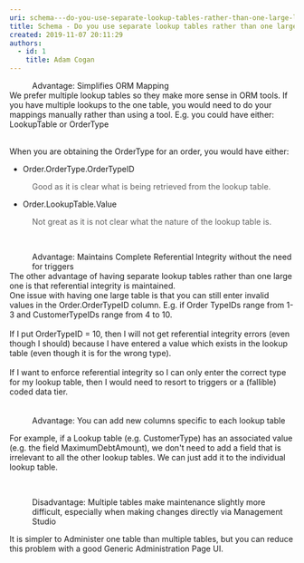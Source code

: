 ```yaml
---
uri: schema---do-you-use-separate-lookup-tables-rather-than-one-large-lookup-table-for-your-lookup-data
title: Schema - Do you use separate lookup tables rather than one large lookup table for your lookup data?
created: 2019-11-07 20:11:29
authors:
  - id: 1
    title: Adam Cogan
---
```





<span class='intro'> <p class="ssw15-rteElement-P"><b></b></p><dd class="ssw15-rteElement-FigureGood">Advantage&#58;&#160;Simplifies ORM Mapping</dd>We prefer multiple lookup tables so they make more sense in ORM tools. If you have multiple lookups to the one table, you would need to do your mappings manually rather than using a tool. E.g. you could have either&#58; LookupTable or OrderType​<br>​<br> </span>

<p>When you are obtaining the OrderType for an order, you would have either&#58;<br></p><ul><li>​Order.OrderType.OrderTypeID&#160;<br></li></ul><p></p><blockquote style="margin&#58;0px 0px 0px 40px;border&#58;none;padding&#58;0px;"><p>Good as it is clear what is being retrieved from the lookup table.</p></blockquote><p></p><ul><li>Order.LookupTable.Value&#160;<br></li></ul><p></p><blockquote style="margin&#58;0px 0px 0px 40px;border&#58;none;padding&#58;0px;"><p>Not great as it is not clear what the nature of the lookup table is.</p><p>​<br></p></blockquote><dd class="ssw15-rteElement-FigureGood">Advantage&#58;&#160;Maintains Complete Referential Integrity without the need for triggers<br></dd>​The other advantage of having separate lookup tables rather than one large one is that referential integrity is maintained.<br>One issue with having one large table is that you can still enter invalid values in the Order.OrderTypeID column. E.g. if Order TypeIDs range from 1-3 and CustomerTypeIDs range from 4 to 10.<div><br>If I put OrderTypeID = 10, then I will not get referential integrity errors (even though I should) because I have entered a value which exists in the lookup table (even though it is for the wrong type).</div><div><br>If I want to enforce referential integrity so I can only enter the correct type for my lookup table, then I would need to resort to triggers or a (fallible) coded data tier.</div><div><br>​<div><dd class="ssw15-rteElement-FigureGood">​​Advantage&#58;&#160;You can add new columns specific to each lookup table<br></dd><p class="ssw15-rteElement-P">​​​For example, if a Lookup table (e.g. CustomerType) has an associated value (e.g. the field MaximumDebtAmount), we don't need to add a field that is irrelevant to all the other lookup tables. We can just add it to the individual lookup table.​<br></p><p class="ssw15-rteElement-P"><br></p><dd class="ssw15-rteElement-FigureBad">​​Disadvantage&#58; Multiple tables make maintenance slightly more difficult, especially when making changes directly via Management Studio<br></dd><p class="ssw15-rteElement-P">​It is simpler to Administer one table than multiple tables, but you can reduce this problem with a good Generic Administration Page UI.<br>​<br><br></p>​<br><blockquote style="margin&#58;0px 0px 0px 40px;border&#58;none;padding&#58;0px;"><p><br></p></blockquote><p>​<br><br></p></div></div>



